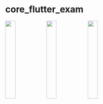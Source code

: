 # core_flutter_exam


<img src = "https://github.com/Shalu6634/core_flutter_exam/assets/149373622/1e3c4548-375f-425f-8e02-9b917d47e98a" height = 25%  width = 25%>
<img src = "https://github.com/Shalu6634/core_flutter_exam/assets/149373622/ea16507b-07f2-4ba6-9cdd-a00931d1d723" height = 25% width=25% >

<img src = "https://github.com/Shalu6634/core_flutter_exam/assets/149373622/6f7c8edf-7c87-4af2-9b7e-c403b5ae7874" height = 25% width=25% >

